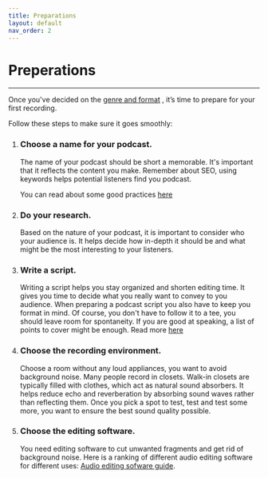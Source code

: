 ```yaml
---
title: Preparations
layout: default
nav_order: 2
---
```


# Preperations
---

Once you've decided on the [genre and format](Index.md)
, it’s time to prepare for your first recording.

Follow these steps to make sure it goes smoothly:

1. ### Choose a name for your podcast.
   
   The name of your podcast should be short a memorable. It's important that it reflects the content you make. Remember about SEO, using keywords helps potential listeners find you podcast. 
   
   You can read about some good practices [here](https://podcasters.spotify.com/resources/learn/create/podcast-name.)


2. ### Do your research.
   
   Based on the nature of your podcast, it is important to consider who your audience is. It helps decide how in-depth it should be and what might be the most interesting to your listeners.

3. ### Write a script.
   
   Writing a script helps you stay organized and shorten editing time. It gives you time to decide what you really want to convey to you audience. When preparing a podcast script you also have to keep you format in mind. Of course, you don't have to follow it to a tee, you should leave room for spontaneity. If you are good at speaking, a list of points to cover might be enough. Read more [here](https://podcasters.spotify.com/resources/learn/create/how-to-write-podcast-scripts )


4. ### Choose the recording environment.
   
   Choose a room without any loud appliances, you want to avoid background noise. Many people record in closets.  Walk-in closets are typically filled with clothes, which act as natural sound absorbers. It helps reduce echo and reverberation by absorbing sound waves rather than reflecting them. Once you pick a spot to test, test and test some more, you want to ensure the best sound quality possible.

5. ### Choose the editing software.
   
   You need editing software to cut unwanted fragments and get rid of background noise. Here is a ranking of different audio editing software for different uses: [Audio editing sofware guide]( https://www.fiverr.com/resources/guides/music-audio/podcast-editing-software ).


